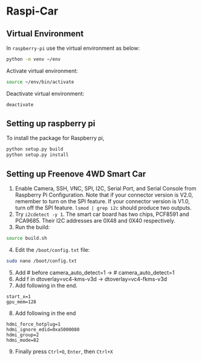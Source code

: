 # Raspi-Car

## Virtual Environment
In `raspberry-pi` use the virtual environment as below:
```bash
python -m venv ~/env
```
Activate virtual environment:
```bash
source ~/env/bin/activate
```
Deactivate virtual environment:
```bash
deactivate
```

## Setting up raspberry pi
To install the package for Raspberry pi,

```bash
python setup.py build
python setup.py install
```

## Setting up Freenove 4WD Smart Car

1. Enable Camera, SSH, VNC, SPI, I2C, Serial Port, and Serial Console from Raspberry Pi Configuration. Note that if your connector version is V2.0, remember to turn on the SPI feature. If your connector
version is V1.0, turn off the SPI feature. `lsmod | grep i2c` should produce two outputs.
2. Try `i2cdetect -y 1`. The smart car board has two chips, PCF8591 and PCA9685. Their I2C addresses are 0X48 and 0X40 respectively.
3. Run the build:
```bash
source build.sh
```
4. Edit the `/boot/config.txt` file:
```bash
sudo nano /boot/config.txt
```
5. Add # before camera_auto_detect=1 -> # camera_auto_detect=1
6. Add f in dtoverlay=vc4-kms-v3d    -> dtoverlay=vc4-fkms-v3d
7. Add following in the end. 
```
start_x=1
gpu_mem=128
```
8. Add following in the end
```
hdmi_force_hotplug=1 
hdmi_ignore_edid=0xa5000080 
hdmi_group=2
hdmi_mode=82
```
9. Finally press `Ctrl+O`, `Enter`, then `Ctrl+X`


